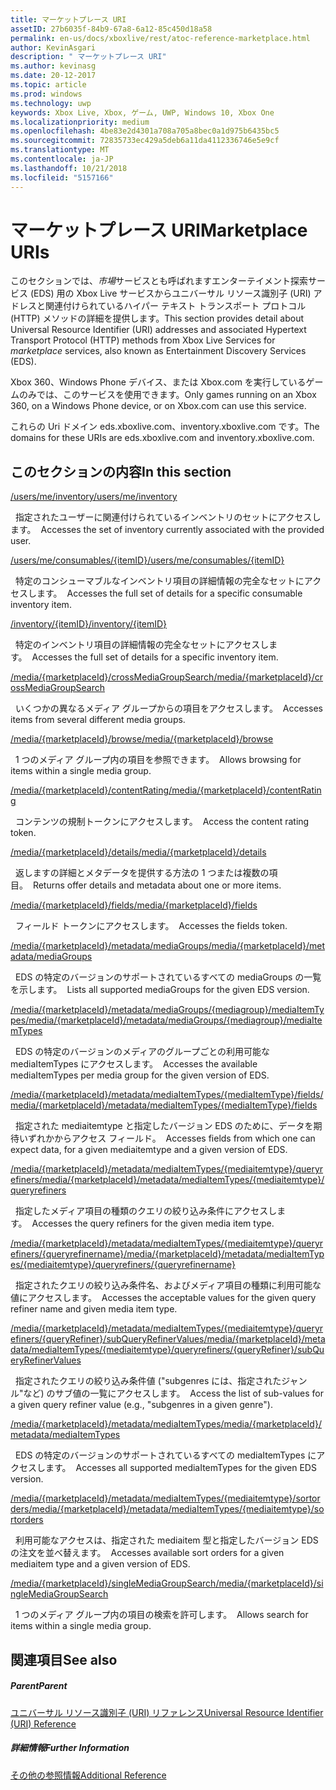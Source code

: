 ```yaml
---
title: マーケットプレース URI
assetID: 27b6035f-84b9-67a8-6a12-85c450d18a58
permalink: en-us/docs/xboxlive/rest/atoc-reference-marketplace.html
author: KevinAsgari
description: " マーケットプレース URI"
ms.author: kevinasg
ms.date: 20-12-2017
ms.topic: article
ms.prod: windows
ms.technology: uwp
keywords: Xbox Live, Xbox, ゲーム, UWP, Windows 10, Xbox One
ms.localizationpriority: medium
ms.openlocfilehash: 4be83e2d4301a708a705a8bec0a1d975b6435bc5
ms.sourcegitcommit: 72835733ec429a5deb6a11da4112336746e5e9cf
ms.translationtype: MT
ms.contentlocale: ja-JP
ms.lasthandoff: 10/21/2018
ms.locfileid: "5157166"
---
```

# <a name="marketplace-uris"></a><span data-ttu-id="415a1-104">マーケットプレース URI</span><span class="sxs-lookup"><span data-stu-id="415a1-104">Marketplace URIs</span></span>

<span data-ttu-id="415a1-105">このセクションでは、*市場*サービスとも呼ばれますエンターテイメント探索サービス (EDS) 用の Xbox Live サービスからユニバーサル リソース識別子 (URI) アドレスと関連付けられているハイパー テキスト トランスポート プロトコル (HTTP) メソッドの詳細を提供します。</span><span class="sxs-lookup"><span data-stu-id="415a1-105">This section provides detail about Universal Resource Identifier (URI) addresses and associated Hypertext Transport Protocol (HTTP) methods from Xbox Live Services for *marketplace* services, also known as Entertainment Discovery Services (EDS).</span></span>

<span data-ttu-id="415a1-106">Xbox 360、Windows Phone デバイス、または Xbox.com を実行しているゲームのみでは、このサービスを使用できます。</span><span class="sxs-lookup"><span data-stu-id="415a1-106">Only games running on an Xbox 360, on a Windows Phone device, or on Xbox.com can use this service.</span></span>

<span data-ttu-id="415a1-107">これらの Uri ドメイン eds.xboxlive.com、inventory.xboxlive.com です。</span><span class="sxs-lookup"><span data-stu-id="415a1-107">The domains for these URIs are eds.xboxlive.com and inventory.xboxlive.com.</span></span>

<a id="ID4EPB"></a>

 
## <a name="in-this-section"></a><span data-ttu-id="415a1-108">このセクションの内容</span><span class="sxs-lookup"><span data-stu-id="415a1-108">In this section</span></span>

[<span data-ttu-id="415a1-109">/users/me/inventory</span><span class="sxs-lookup"><span data-stu-id="415a1-109">/users/me/inventory</span></span>](uri-inventory.md)

<span data-ttu-id="415a1-110">&nbsp;&nbsp;指定されたユーザーに関連付けられているインベントリのセットにアクセスします。</span><span class="sxs-lookup"><span data-stu-id="415a1-110">&nbsp;&nbsp;Accesses the set of inventory currently associated with the provided user.</span></span>

[<span data-ttu-id="415a1-111">/users/me/consumables/{itemID}</span><span class="sxs-lookup"><span data-stu-id="415a1-111">/users/me/consumables/{itemID}</span></span>](uri-inventoryconsumablesitemurl.md)

<span data-ttu-id="415a1-112">&nbsp;&nbsp;特定のコンシューマブルなインベントリ項目の詳細情報の完全なセットにアクセスします。</span><span class="sxs-lookup"><span data-stu-id="415a1-112">&nbsp;&nbsp;Accesses the full set of details for a specific consumable inventory item.</span></span>

[<span data-ttu-id="415a1-113">/inventory/{itemID}</span><span class="sxs-lookup"><span data-stu-id="415a1-113">/inventory/{itemID}</span></span>](uri-inventoryitemurl.md)

<span data-ttu-id="415a1-114">&nbsp;&nbsp;特定のインベントリ項目の詳細情報の完全なセットにアクセスします。</span><span class="sxs-lookup"><span data-stu-id="415a1-114">&nbsp;&nbsp;Accesses the full set of details for a specific inventory item.</span></span>

[<span data-ttu-id="415a1-115">/media/{marketplaceId}/crossMediaGroupSearch</span><span class="sxs-lookup"><span data-stu-id="415a1-115">/media/{marketplaceId}/crossMediaGroupSearch</span></span>](uri-localecrossmediagroupsearch.md)

<span data-ttu-id="415a1-116">&nbsp;&nbsp;いくつかの異なるメディア グループからの項目をアクセスします。</span><span class="sxs-lookup"><span data-stu-id="415a1-116">&nbsp;&nbsp;Accesses items from several different media groups.</span></span>

[<span data-ttu-id="415a1-117">/media/{marketplaceId}/browse</span><span class="sxs-lookup"><span data-stu-id="415a1-117">/media/{marketplaceId}/browse</span></span>](uri-medialocalebrowse.md)

<span data-ttu-id="415a1-118">&nbsp;&nbsp;1 つのメディア グループ内の項目を参照できます。</span><span class="sxs-lookup"><span data-stu-id="415a1-118">&nbsp;&nbsp;Allows browsing for items within a single media group.</span></span>

[<span data-ttu-id="415a1-119">/media/{marketplaceId}/contentRating</span><span class="sxs-lookup"><span data-stu-id="415a1-119">/media/{marketplaceId}/contentRating</span></span>](uri-medialocalecontentrating.md)

<span data-ttu-id="415a1-120">&nbsp;&nbsp;コンテンツの規制トークンにアクセスします。</span><span class="sxs-lookup"><span data-stu-id="415a1-120">&nbsp;&nbsp;Access the content rating token.</span></span>

[<span data-ttu-id="415a1-121">/media/{marketplaceId}/details</span><span class="sxs-lookup"><span data-stu-id="415a1-121">/media/{marketplaceId}/details</span></span>](uri-medialocaledetails.md)

<span data-ttu-id="415a1-122">&nbsp;&nbsp;返しますの詳細とメタデータを提供する方法の 1 つまたは複数の項目。</span><span class="sxs-lookup"><span data-stu-id="415a1-122">&nbsp;&nbsp;Returns offer details and metadata about one or more items.</span></span>

[<span data-ttu-id="415a1-123">/media/{marketplaceId}/fields</span><span class="sxs-lookup"><span data-stu-id="415a1-123">/media/{marketplaceId}/fields</span></span>](uri-medialocalefields.md)

<span data-ttu-id="415a1-124">&nbsp;&nbsp;フィールド トークンにアクセスします。</span><span class="sxs-lookup"><span data-stu-id="415a1-124">&nbsp;&nbsp;Accesses the fields token.</span></span>

[<span data-ttu-id="415a1-125">/media/{marketplaceId}/metadata/mediaGroups</span><span class="sxs-lookup"><span data-stu-id="415a1-125">/media/{marketplaceId}/metadata/mediaGroups</span></span>](uri-medialocalemetadatamediagroups.md)

<span data-ttu-id="415a1-126">&nbsp;&nbsp;EDS の特定のバージョンのサポートされているすべての mediaGroups の一覧を示します。</span><span class="sxs-lookup"><span data-stu-id="415a1-126">&nbsp;&nbsp;Lists all supported mediaGroups for the given EDS version.</span></span>

[<span data-ttu-id="415a1-127">/media/{marketplaceId}/metadata/mediaGroups/{mediagroup}/mediaItemTypes</span><span class="sxs-lookup"><span data-stu-id="415a1-127">/media/{marketplaceId}/metadata/mediaGroups/{mediagroup}/mediaItemTypes</span></span>](uri-medialocalemetadatamediagroupsmediaitemtypes.md)

<span data-ttu-id="415a1-128">&nbsp;&nbsp;EDS の特定のバージョンのメディアのグループごとの利用可能な mediaItemTypes にアクセスします。</span><span class="sxs-lookup"><span data-stu-id="415a1-128">&nbsp;&nbsp;Accesses the available mediaItemTypes per media group for the given version of EDS.</span></span>

[<span data-ttu-id="415a1-129">/media/{marketplaceId}/metadata/mediaItemTypes/{mediaItemType}/fields</span><span class="sxs-lookup"><span data-stu-id="415a1-129">/media/{marketplaceId}/metadata/mediaItemTypes/{mediaItemType}/fields</span></span>](uri-medialocalemetadatamediaitemtypefields.md)

<span data-ttu-id="415a1-130">&nbsp;&nbsp;指定された mediaitemtype と指定したバージョン EDS のために、データを期待いずれかからアクセス フィールド。</span><span class="sxs-lookup"><span data-stu-id="415a1-130">&nbsp;&nbsp;Accesses fields from which one can expect data, for a given mediaitemtype and a given version of EDS.</span></span>

[<span data-ttu-id="415a1-131">/media/{marketplaceId}/metadata/mediaItemTypes/{mediaitemtype}/queryrefiners</span><span class="sxs-lookup"><span data-stu-id="415a1-131">/media/{marketplaceId}/metadata/mediaItemTypes/{mediaitemtype}/queryrefiners</span></span>](uri-medialocalemetadatamediaitemtypequeryrefiners.md)

<span data-ttu-id="415a1-132">&nbsp;&nbsp;指定したメディア項目の種類のクエリの絞り込み条件にアクセスします。</span><span class="sxs-lookup"><span data-stu-id="415a1-132">&nbsp;&nbsp;Accesses the query refiners for the given media item type.</span></span>

[<span data-ttu-id="415a1-133">/media/{marketplaceId}/metadata/mediaItemTypes/{mediaitemtype}/queryrefiners/{queryrefinername}</span><span class="sxs-lookup"><span data-stu-id="415a1-133">/media/{marketplaceId}/metadata/mediaItemTypes/{mediaitemtype}/queryrefiners/{queryrefinername}</span></span>](uri-medialocalemetadatamediaitemtypequeryrefinersqueryrefinername.md)

<span data-ttu-id="415a1-134">&nbsp;&nbsp;指定されたクエリの絞り込み条件名、およびメディア項目の種類に利用可能な値にアクセスします。</span><span class="sxs-lookup"><span data-stu-id="415a1-134">&nbsp;&nbsp;Accesses the acceptable values for the given query refiner name and given media item type.</span></span>

[<span data-ttu-id="415a1-135">/media/{marketplaceId}/metadata/mediaItemTypes/{mediaitemtype}/queryrefiners/{queryRefiner}/subQueryRefinerValues</span><span class="sxs-lookup"><span data-stu-id="415a1-135">/media/{marketplaceId}/metadata/mediaItemTypes/{mediaitemtype}/queryrefiners/{queryRefiner}/subQueryRefinerValues</span></span>](uri-medialocalemediaitemtypequeryrefinersubqueryrefinervalues.md)

<span data-ttu-id="415a1-136">&nbsp;&nbsp;指定されたクエリの絞り込み条件値 ("subgenres には、指定されたジャンル"など) のサブ値の一覧にアクセスします。</span><span class="sxs-lookup"><span data-stu-id="415a1-136">&nbsp;&nbsp;Access the list of sub-values for a given query refiner value (e.g., "subgenres in a given genre").</span></span>

[<span data-ttu-id="415a1-137">/media/{marketplaceId}/metadata/mediaItemTypes</span><span class="sxs-lookup"><span data-stu-id="415a1-137">/media/{marketplaceId}/metadata/mediaItemTypes</span></span>](uri-medialocalemetadatamediaitemtypes.md)

<span data-ttu-id="415a1-138">&nbsp;&nbsp;EDS の特定のバージョンのサポートされているすべての mediaItemTypes にアクセスします。</span><span class="sxs-lookup"><span data-stu-id="415a1-138">&nbsp;&nbsp;Accesses all supported mediaItemTypes for the given EDS version.</span></span>

[<span data-ttu-id="415a1-139">/media/{marketplaceId}/metadata/mediaItemTypes/{mediaitemtype}/sortorders</span><span class="sxs-lookup"><span data-stu-id="415a1-139">/media/{marketplaceId}/metadata/mediaItemTypes/{mediaitemtype}/sortorders</span></span>](uri-medialocalemetadatamediaitemtypesortorders.md)

<span data-ttu-id="415a1-140">&nbsp;&nbsp;利用可能なアクセスは、指定された mediaitem 型と指定したバージョン EDS の注文を並べ替えます。</span><span class="sxs-lookup"><span data-stu-id="415a1-140">&nbsp;&nbsp;Accesses available sort orders for a given mediaitem type and a given version of EDS.</span></span>

[<span data-ttu-id="415a1-141">/media/{marketplaceId}/singleMediaGroupSearch</span><span class="sxs-lookup"><span data-stu-id="415a1-141">/media/{marketplaceId}/singleMediaGroupSearch</span></span>](uri-medialocalesinglemediagroupsearch.md)

<span data-ttu-id="415a1-142">&nbsp;&nbsp;1 つのメディア グループ内の項目の検索を許可します。</span><span class="sxs-lookup"><span data-stu-id="415a1-142">&nbsp;&nbsp;Allows search for items within a single media group.</span></span>

<a id="ID4EFD"></a>


## <a name="see-also"></a><span data-ttu-id="415a1-143">関連項目</span><span class="sxs-lookup"><span data-stu-id="415a1-143">See also</span></span>

<a id="ID4EHD"></a>


##### <a name="parent"></a><span data-ttu-id="415a1-144">Parent</span><span class="sxs-lookup"><span data-stu-id="415a1-144">Parent</span></span>

[<span data-ttu-id="415a1-145">ユニバーサル リソース識別子 (URI) リファレンス</span><span class="sxs-lookup"><span data-stu-id="415a1-145">Universal Resource Identifier (URI) Reference</span></span>](../atoc-xboxlivews-reference-uris.md)


<a id="ID4ERD"></a>


##### <a name="further-information"></a><span data-ttu-id="415a1-146">詳細情報</span><span class="sxs-lookup"><span data-stu-id="415a1-146">Further Information</span></span>

[<span data-ttu-id="415a1-147">その他の参照情報</span><span class="sxs-lookup"><span data-stu-id="415a1-147">Additional Reference</span></span>](../../additional/atoc-xboxlivews-reference-additional.md)
